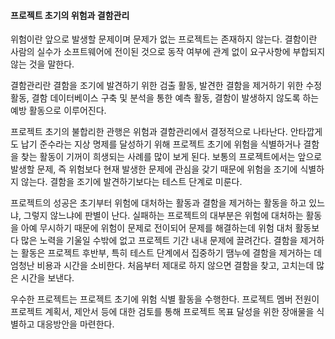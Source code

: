#### 프로젝트 초기의 위험과 결함관리
위험이란 앞으로 발생할 문제이며 문제가 없는 프로젝트는 존재하지 않는다. 결함이란 사람의 실수가 소프트웨어에 전이된 것으로 동작 여부에 관계 없이 요구사항에 부합되지 않는 것을 말한다.

결함관리란 결함을 조기에 발견하기 위한 검출 활동, 발견한 결함을 제거하기 위한 수정 활동, 결함 데이터베이스 구축 및 분석을 통한 예측 활동, 결함이 발생하지 않도록 하는 예방 활동으로 이루어진다.

프로젝트 초기의 불합리한 관행은 위험과 결함관리에서 결정적으로 나타난다. 안타깝게도 납기 준수라는 지상 명제를 달성하기 위해 프로젝트 초기에 위험을 식별하거나 결함을 찾는 활동이 기꺼이 희생되는 사례를 많이 보게 된다.
보통의 프로젝트에서는 앞으로 발생할 문제, 즉 위험보다 현재 발생한 문제에 관심을 갖기 때문에 위험을 조기에 식별하지 않는다. 결함을 조기에 발견하기보다는 테스트 단계로 미룬다.

프로젝트의 성공은 초기부터 위험에 대처하는 활동과 결함을 제거하는 활동을 하고 있느냐, 그렇지 않느냐에 판별이 난다. 실패하는 프로젝트의 대부분은 위험에 대처하는 활동을 아예 무시하기 때문에 위험이 문제로 전이되어 문제를 해결하는데 위험 대처 활동보다 많은 노력을 기울일 수밖에 없고 프로젝트 기간 내내 문제에 끌려간다. 결함을 제거하는 활동은 프로젝트 후반부, 특히 테스트 단계에서 집중하기 땜누에 결함을 제거하는 데 엄청난 비용과 시간을 소비한다. 처음부터 제대로 하지 않으면 결함을 찾고, 고치는데 많은 시간을 보낸다.

우수한 프로젝트는 프로젝트 초기에 위험 식별 활동을 수행한다. 프로젝트 멤버 전원이 프로젝트 계획서, 제안서 등에 대한 검토를 통해 프로젝트 목표 달성을 위한 장애물을 식별하고 대응방안을 마련한다.